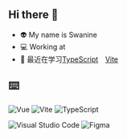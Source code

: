 ## Hi there 👋

- 👽&nbsp;My name is Swanine
- 💻&nbsp;Working at
- 📖&nbsp;最近在学习[TypeScript](https://ts.xcatliu.com/)&emsp;[Vite](https://vitejs.dev/guide/why.html)

## ⌨️ &nbsp;

![Vue](https://img.shields.io/badge/-Vue-333333?style=flat&logo=vue.js)
![Vite](https://img.shields.io/badge/-Vite-333333?style=flat&logo=vite)
![TypeScript](https://img.shields.io/badge/-TypeScript-333333?style=flat&logo=TypeScript)

![Visual Studio Code](https://img.shields.io/badge/-Visual%20Studio%20Code-333333?style=flat&logo=visual-studio-code&logoColor=007ACC)
![Figma](https://img.shields.io/badge/-Figma-333333?style=flat&logo=Figma)
